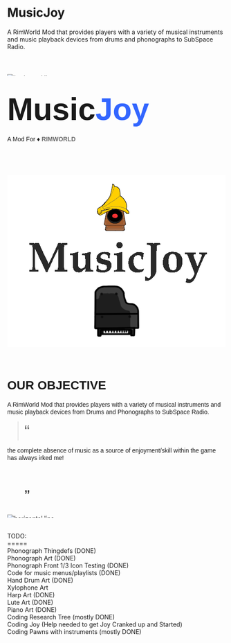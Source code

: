 # MusicJoy
A RimWorld Mod that provides players with a variety of musical instruments and music playback devices from drums and phonographs to SubSpace Radio.


<span class="c15"> </span>

<span style="overflow: hidden; display: inline-block; margin: 0.00px 0.00px; border: 0.00px solid #000000; transform: rotate(0.00rad) translateZ(0px); -webkit-transform: rotate(0.00rad) translateZ(0px); width: 624.00px; height: 4.00px;">![](https://lh6.googleusercontent.com/bI6JMdLgmP2SoMB1bgl4cBu6Lp_52mwrctit7F-FrJN3bdAsj6EXlCzjPlJKxFhVXXevXDYpUQwIUPEEzvItwynX5EfyjJ_2PvOjAxrw5O6iZuEHpe7yHk9xGDFyqDx8R20-2eEO "horizontal line")</span>

## <span style="font-size:72px;"><span style="font-family:verdana,geneva,sans-serif;"><span class="c40">Music</span><span style="color:#3366ff;"><span class="c22">Joy</span></span></span></span>

<span style="font-family:verdana,geneva,sans-serif;"><span class="c26">A Mod For ♦​ **<span style="color:#696969;">RIMWORLD</span>**</span></span>

<span class="c15"> </span>

<span class="c15"> </span>

<span style="overflow: hidden; display: inline-block; margin: 0.00px 0.00px; border: 0.00px solid #000000; transform: rotate(0.00rad) translateZ(0px); -webkit-transform: rotate(0.00rad) translateZ(0px); width: 811.50px; height: 425.36px;">![](https://github.com/gustable/MusicJoy/blob/master/MusicJoy/About/Untitled.png?raw=true "MusicJoy Logo")</span>

<span style="color:#008000;"><span class="c20"></span></span>

# <span style="font-family:verdana,geneva,sans-serif;"><span class="c23">OUR OBJECTIVE</span></span>

<span style="font-family:verdana,geneva,sans-serif;"><span class="c6">A RimWorld Mod that provides players with a variety of musical instruments and music playback devices from</span> <span class="c6">D</span><span class="c6">rums and</span> <span class="c6">P</span><span class="c2">honographs to SubSpace Radio.</span></span>

> <span style="font-size:36px;"><span style="font-family:verdana,geneva,sans-serif;"><span class="c12">“</span></span></span>

<span style="font-family:verdana,geneva,sans-serif;"><span class="c24">the complete absence of music as a source of enjoyment/skill within the game has always irked me!</span></span>

<span style="font-size:36px;"><span style="font-family:verdana,geneva,sans-serif;"><span class="c16">                                                      ”</span></span></span>

<span style="overflow: hidden; display: inline-block; margin: 0.00px 0.00px; border: 0.00px solid #000000; transform: rotate(0.00rad) translateZ(0px); -webkit-transform: rotate(0.00rad) translateZ(0px); width: 624.00px; height: 6.67px;">![](https://lh4.googleusercontent.com/xuAbCCf2FlzxgBV2NaxBU6q8zKGYofyg2DLQWDzc6ZS6bOqqjLfnylj8_TZ8eQdhhiTnDmgYcgPG_LP5jv3MiWct-7QfNoU3mCRwOBFONO4i2ifZnLA97dva7sbZQ_IIzfSVzyMF "horizontal line")</span>

<br>TODO:
<br>=====
<br>Phonograph Thingdefs (DONE)
<br>Phonograph Art (DONE)
<br>Phonograph Front 1/3 Icon Testing (DONE)
<br>Code for music menus/playlists (DONE)
<br>Hand Drum Art (DONE)
<br>Xylophone Art
<br>Harp Art (DONE)
<br>Lute Art (DONE)
<br>Piano Art (DONE)
<br>Coding Research Tree (mostly DONE)
<br>Coding Joy (Help needed to get Joy Cranked up and Started)
<br>Coding Pawns with instruments (mostly DONE)

